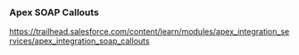 ### Apex SOAP Callouts
https://trailhead.salesforce.com/content/learn/modules/apex_integration_services/apex_integration_soap_callouts
